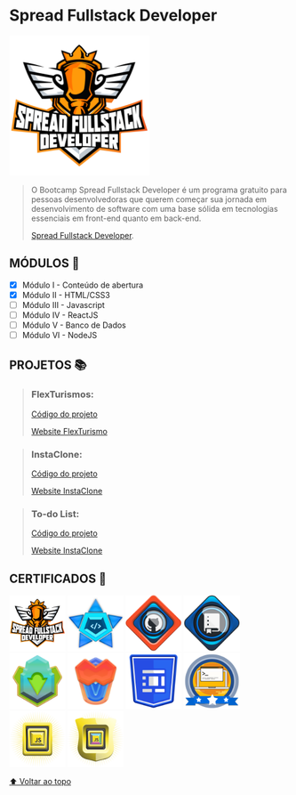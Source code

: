 # Spread Fullstack Developer

<img alt="Spread Fullstack Developer" width="50%" src="./../Images/Icon_Spread_Fullstack_Developer.png" />

> O Bootcamp Spread Fullstack Developer é um programa gratuito para pessoas desenvolvedoras que querem começar sua jornada em desenvolvimento de software com uma base sólida em tecnologias essenciais em front-end quanto em back-end.
>
> [Spread Fullstack Developer](https://www.dio.me/bootcamp/spread-fullstack-developer).

## MÓDULOS :bookmark:

- [x] Módulo I - Conteúdo de abertura
- [x] Módulo II - HTML/CSS3
- [ ] Módulo III - Javascript
- [ ] Módulo IV - ReactJS
- [ ] Módulo V - Banco de Dados
- [ ] Módulo VI - NodeJS

## PROJETOS :books:

> ### FlexTurismos:
>
> [Código do projeto](https://github.com/artaugusto/FlexTurismo)
>
> [Website FlexTurismo](https://artaugusto.github.io/FlexTurismo/)

> ### InstaClone:
>
> [Código do projeto](https://github.com/artaugusto/InstaClone)
>
> [Website InstaClone](https://artaugusto.github.io/InstaClone/)

> ### To-do List:
>
> [Código do projeto](https://github.com/artaugusto/To-do-List)
>
> [Website InstaClone](https://artaugusto.github.io/To-do-List/)

## CERTIFICADOS :1st_place_medal:

[<img alt="Spread Fullstack Developer" width="20%" src="./../Images/Icon_Spread_Fullstack_Developer.png" />](../Certificados/Boas-vindas_Bootcamp_Spread_Fullstack_Developer.pdf)
[<img alt="Lógica de Programação Essencial" width="20%" src="../Images/Icon_Logica_Programacao_Essencial.png" />](../Certificados/Logica_Programacao_Essencial.pdf)
[<img alt="Introdução ao Git e ao GitHub" width="20%" src="../Images/Icon_Introducao_Git_Github.png" />](../Certificados/Introdu%C3%A7%C3%A3o_Git_GitHub.pdf)
[<img alt="Primeiro Repositório no GitHub" width="20%" src="../Images/Icon_Primeiro_Repositorio_GitHub.png" />](../Certificados/Primeiro_Repositorio_GitHub.pdf)
[<img alt="Primeiros Passos para Desenvolvimento Web" width="20%" src="../Images/Icon_Primeiros_Passos_Desenvolvimento_Web.png" />](../Certificados/Primeiros_Passos_Desenvolvimento_Web.pdf)
[<img alt="Introdução a criação de websites com HTML5 e CSS3" width="20%" src="../Images/icon_Introducao_HTML5_CSS3.png" />](../Certificados/Introducao_HTML5_CSS3.pdf)
[<img alt="Posicionando elementos com Flexbox em CSS" width="20%" src="../Images/Icon-Posicionando-Elementos-Flexbox-CSS.png" />](../Certificados/Posicionando-Elementos-Flexbox-CSS.pdf)
[<img alt="Recriando a página inicial do Instagram" width="20%" src="../Images/Icon_Projeto_Recriando_Instagram.png" />](../Certificados/Posicionando-Elementos-Flexbox-CSS.pdf)
[<img alt="Introdução ao JavaScript" width="20%" src="../Images/Icon_Introducao_JavaScript.png" />](../Certificados/Introducao_JavaScript.pdf)
[<img alt="Sintaxe e Operadores" width="20%" src="../Images/Icon_Sintaxe_e_Operadores.png" />](../Certificados/Sintaxe_e_Operadores.pdf)

[⬆ Voltar ao topo](#Spread-Fullstack-Developer)
